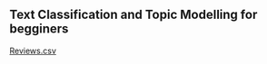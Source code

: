 ## Text Classification and Topic Modelling for begginers

[Reviews.csv](https://www.kaggle.com/snap/amazon-fine-food-reviews/downloads/Reviews.csv/2)
